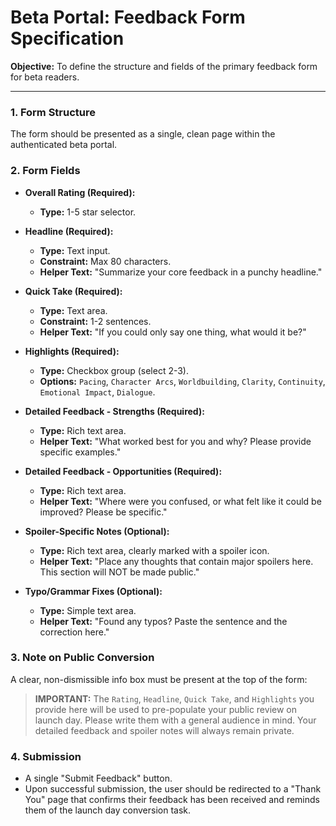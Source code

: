 # Beta Portal: Feedback Form Specification

**Objective:** To define the structure and fields of the primary feedback form for beta readers.

---

### 1. Form Structure

The form should be presented as a single, clean page within the authenticated beta portal.

### 2. Form Fields

*   **Overall Rating (Required):**
    *   **Type:** 1-5 star selector.

*   **Headline (Required):**
    *   **Type:** Text input.
    *   **Constraint:** Max 80 characters.
    *   **Helper Text:** "Summarize your core feedback in a punchy headline."

*   **Quick Take (Required):**
    *   **Type:** Text area.
    *   **Constraint:** 1-2 sentences.
    *   **Helper Text:** "If you could only say one thing, what would it be?"

*   **Highlights (Required):**
    *   **Type:** Checkbox group (select 2-3).
    *   **Options:** `Pacing`, `Character Arcs`, `Worldbuilding`, `Clarity`, `Continuity`, `Emotional Impact`, `Dialogue`.

*   **Detailed Feedback - Strengths (Required):**
    *   **Type:** Rich text area.
    *   **Helper Text:** "What worked best for you and why? Please provide specific examples."

*   **Detailed Feedback - Opportunities (Required):**
    *   **Type:** Rich text area.
    *   **Helper Text:** "Where were you confused, or what felt like it could be improved? Please be specific."

*   **Spoiler-Specific Notes (Optional):**
    *   **Type:** Rich text area, clearly marked with a spoiler icon.
    *   **Helper Text:** "Place any thoughts that contain major spoilers here. This section will NOT be made public."

*   **Typo/Grammar Fixes (Optional):**
    *   **Type:** Simple text area.
    *   **Helper Text:** "Found any typos? Paste the sentence and the correction here."

### 3. Note on Public Conversion

A clear, non-dismissible info box must be present at the top of the form:

> **IMPORTANT:** The `Rating`, `Headline`, `Quick Take`, and `Highlights` you provide here will be used to pre-populate your public review on launch day. Please write them with a general audience in mind. Your detailed feedback and spoiler notes will always remain private.

### 4. Submission

*   A single "Submit Feedback" button.
*   Upon successful submission, the user should be redirected to a "Thank You" page that confirms their feedback has been received and reminds them of the launch day conversion task.
